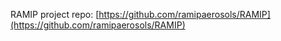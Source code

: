 RAMIP project repo: [https://github.com/ramipaerosols/RAMIP](https://github.com/ramipaerosols/RAMIP)
